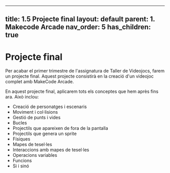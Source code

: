 
---
title: 1.5 Projecte final
layout: default
parent: 1. Makecode Arcade
nav_order: 5
has_children: true
---

# Projecte final

Per acabar el primer trimestre de l'assignatura de Taller de Videojocs, farem un projecte final. Aquest projecte consistirà en la creació d'un videojoc complet amb MakeCode Arcade.

En aquest projecte final, aplicarem tots els conceptes que hem après fins ara. Això inclou:

- Creació de personatges i escenaris
- Moviment i col·lisions
- Gestió de punts i vides
- Bucles
- Projectils que apareixen de fora de la pantalla
- Projectils que genera un sprite
- Físiques
- Mapes de tesel·les
- Interaccions amb mapes de tesel·les
- Operacions variables
- Funcions
- Si i sinó
